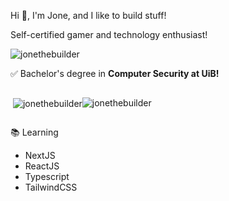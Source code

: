 <p>Hi 👋, I'm Jone, and I like to build stuff!</p>
<p>Self-certified gamer and technology enthusiast!</p>
<p> 
  <img src="https://komarev.com/ghpvc/?username=jonethebuilder&label=Profile%20views&color=0074D9&style=flat" alt="jonethebuilder" /> 
</p>

✅ Bachelor's degree in **Computer Security at UiB!**

<div style="display: flex; align-items: center;">
  <p>&nbsp;<img align="center" src="https://github-readme-stats.vercel.app/api?username=jonethebuilder&show_icons=true&locale=en" alt="jonethebuilder" /></p>
  <p><img align="center" src="https://github-readme-streak-stats.herokuapp.com/?user=jonethebuilder&" alt="jonethebuilder" /></p>
</div>

📚 Learning
- NextJS
- ReactJS
- Typescript
- TailwindCSS
